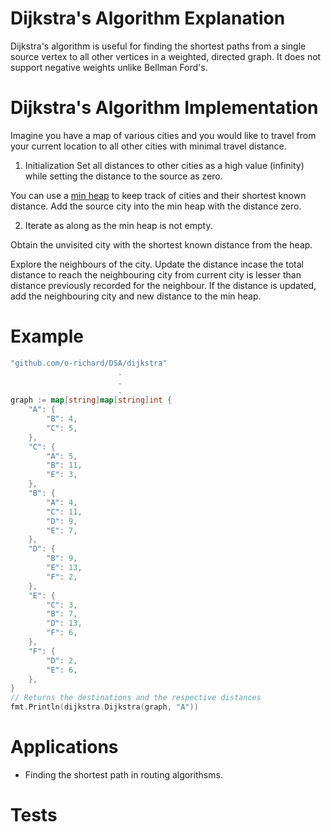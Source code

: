 # Dijkstra's Algorithm Explanation

Dijkstra's algorithm is useful for finding the shortest paths from a single source vertex to all other vertices in a weighted, directed graph. It does not support negative weights unlike Bellman Ford's.

# Dijkstra's Algorithm Implementation

Imagine you have a map of various cities and you would like to travel from your current location to all other cities with minimal travel distance.

1. Initialization
Set all distances to other cities as a high value (infinity) while setting the distance to the source as zero.

You can use a [min heap](../heap/README.md) to keep track of cities and their shortest known distance. Add the source city into the min heap with the distance zero.

2. Iterate as along as the min heap is not empty.

Obtain the unvisited city with the shortest known distance from the heap.

Explore the neighbours of the city. Update the distance incase the total distance to reach the neighbouring city from current city is lesser than distance previously recorded for the neighbour. If the distance is updated, add the neighbouring city and new distance to the min heap.

# Example

```go
"github.com/o-richard/DSA/dijkstra"
                        .
                        .
                        .
graph := map[string]map[string]int {
    "A": {
        "B": 4,
        "C": 5,
    },
    "C": {
        "A": 5,
        "B": 11,
        "E": 3,
    },
    "B": {
        "A": 4,
        "C": 11,
        "D": 9,
        "E": 7,
    },
    "D": {
        "B": 9,
        "E": 13,
        "F": 2,
    },
    "E": {
        "C": 3,
        "B": 7,
        "D": 13,
        "F": 6,
    },
    "F": {
        "D": 2,
        "E": 6,
    },
}
// Returns the destinations and the respective distances
fmt.Println(dijkstra.Dijkstra(graph, "A"))
```

# Applications
- Finding the shortest path in routing algorithsms.

# Tests
